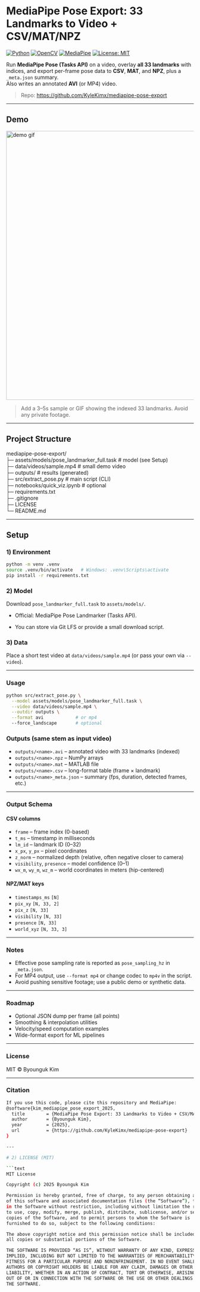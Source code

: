 # MediaPipe Pose Export: 33 Landmarks to Video + CSV/MAT/NPZ

[![Python](https://img.shields.io/badge/python-3.9%2B-blue)]()
[![OpenCV](https://img.shields.io/badge/opencv-4.x-brightgreen)]()
[![MediaPipe](https://img.shields.io/badge/mediapipe-tasks-orange)]()
[![License: MIT](https://img.shields.io/badge/license-MIT-yellow)]()

Run **MediaPipe Pose (Tasks API)** on a video, overlay **all 33 landmarks** with indices, and export per-frame pose data to **CSV**, **MAT**, and **NPZ**, plus a `_meta.json` summary.  
Also writes an annotated **AVI** (or MP4) video.

> Repo: https://github.com/KyleKimx/mediapipe-pose-export

---

## Demo

<img src="docs/demo.gif" width="720" alt="demo gif">

> Add a 3–5s sample or GIF showing the indexed 33 landmarks. Avoid any private footage.

---

## Project Structure

mediapipe-pose-export/
<br />
├─ assets/models/pose_landmarker_full.task # model (see Setup)
<br />
├─ data/videos/sample.mp4 # small demo video
<br />
├─ outputs/ # results (generated)
<br />
├─ src/extract_pose.py # main script (CLI)
<br />
├─ notebooks/quick_viz.ipynb # optional
<br />
├─ requirements.txt
<br />
├─ .gitignore
<br />
├─ LICENSE
<br />
└─ README.md

---

## Setup

### 1) Environment
```bash
python -m venv .venv
source .venv/bin/activate   # Windows: .venv\Scripts\activate
pip install -r requirements.txt
```

### 2) Model

Download ```pose_landmarker_full.task``` to ```assets/models/```.

+ Official: MediaPipe Pose Landmarker (Tasks API).

+ You can store via Git LFS or provide a small download script.

### 3) Data

Place a short test video at ```data/videos/sample.mp4``` (or pass your own via ```--video```).

***
### Usage
```bash
python src/extract_pose.py \
  --model assets/models/pose_landmarker_full.task \
  --video data/videos/sample.mp4 \
  --outdir outputs \
  --format avi            # or mp4
  --force_landscape       # optional
```

### Outputs (same stem as input video)

+ ```outputs/<name>.avi``` – annotated video with 33 landmarks (indexed)
+ ```outputs/<name>.npz``` – NumPy arrays
+ ```outputs/<name>.mat``` – MATLAB file
+ ```outputs/<name>.csv``` – long-format table (frame × landmark)
+ ```outputs/<name>_meta.json``` – summary (fps, duration, detected frames, etc.)

---
### Output Schema

#### CSV columns

+ ```frame``` – frame index (0-based)
+ ```t_ms``` – timestamp in milliseconds
+ ```lm_id``` – landmark ID (0–32)
+ ```x_px```, ```y_px``` – pixel coordinates
+ ```z_norm``` – normalized depth (relative, often negative closer to camera)
+ ```visibility```, ```presence``` – model confidence (0–1)
+ ```wx_m```, ```wy_m```, ```wz_m``` – world coordinates in meters (hip-centered)

#### NPZ/MAT keys

+ ```timestamps_ms``` ```[N]```
+ ```pix_xy``` ```[N, 33, 2]```
+ ```pix_z``` ```[N, 33]```
+ ```visibility``` ```[N, 33]```
+ ```presence``` ```[N, 33]```
+ ```world_xyz``` ```[N, 33, 3]```

---
### Notes

+ Effective pose sampling rate is reported as ```pose_sampling_hz``` in ```_meta.json```.
+ For MP4 output, use ```--format mp4``` or change codec to ```mp4v``` in the script.
+ Avoid pushing sensitive footage; use a public demo or synthetic data.

---
### Roadmap

+ Optional JSON dump per frame (all points)
+ Smoothing & interpolation utilities
+ Velocity/speed computation examples
+ Wide-format export for ML pipelines

---
### License

MIT © Byounguk Kim

---
### Citation
```bash
If you use this code, please cite this repository and MediaPipe:
@software{kim_mediapipe_pose_export_2025,
  title        = {MediaPipe Pose Export: 33 Landmarks to Video + CSV/MAT/NPZ},
  author       = {Byounguk Kim},
  year         = {2025},
  url          = {https://github.com/KyleKimx/mediapipe-pose-export}
}

---

# 2) LICENSE (MIT)

```text
MIT License

Copyright (c) 2025 Byounguk Kim

Permission is hereby granted, free of charge, to any person obtaining a copy
of this software and associated documentation files (the “Software”), to deal
in the Software without restriction, including without limitation the rights
to use, copy, modify, merge, publish, distribute, sublicense, and/or sell
copies of the Software, and to permit persons to whom the Software is
furnished to do so, subject to the following conditions:

The above copyright notice and this permission notice shall be included in
all copies or substantial portions of the Software.

THE SOFTWARE IS PROVIDED “AS IS”, WITHOUT WARRANTY OF ANY KIND, EXPRESS OR
IMPLIED, INCLUDING BUT NOT LIMITED TO THE WARRANTIES OF MERCHANTABILITY,
FITNESS FOR A PARTICULAR PURPOSE AND NONINFRINGEMENT. IN NO EVENT SHALL THE
AUTHORS OR COPYRIGHT HOLDERS BE LIABLE FOR ANY CLAIM, DAMAGES OR OTHER
LIABILITY, WHETHER IN AN ACTION OF CONTRACT, TORT OR OTHERWISE, ARISING FROM,
OUT OF OR IN CONNECTION WITH THE SOFTWARE OR THE USE OR OTHER DEALINGS IN
THE SOFTWARE.

```
